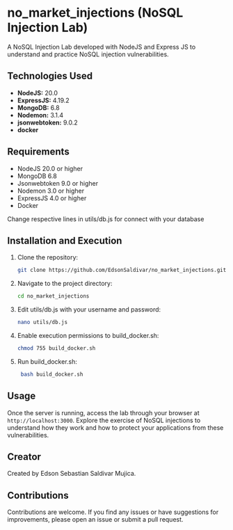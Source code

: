 # no_market_injections (NoSQL Injection Lab)

A NoSQL Injection Lab developed with NodeJS and Express JS to understand and practice NoSQL injection vulnerabilities.

## Technologies Used

- **NodeJS:** 20.0
- **ExpressJS:** 4.19.2
- **MongoDB:** 6.8
- **Nodemon:** 3.1.4
- **jsonwebtoken:** 9.0.2
- **docker**

## Requirements

- NodeJS 20.0 or higher
- MongoDB 6.8
- Jsonwebtoken 9.0 or higher
- Nodemon 3.0 or higher
- ExpressJS 4.0 or higher
- Docker

Change respective lines in utils/db.js for connect with your database

## Installation and Execution

1. Clone the repository:
    ```bash
    git clone https://github.com/EdsonSaldivar/no_market_injections.git
    ```
2. Navigate to the project directory:
    ```bash
    cd no_market_injections
    ```
3. Edit utils/db.js with your username and password:
    ```bash
    nano utils/db.js
    ```
4. Enable execution permissions to build_docker.sh:
    ```bash
    chmod 755 build_docker.sh
    ```
5. Run build_docker.sh:
   ```bash
    bash build_docker.sh
    ```
## Usage

Once the server is running, access the lab through your browser at `http://localhost:3000`. Explore the exercise of NoSQL injections to understand how they work and how to protect your applications from these vulnerabilities.

## Creator

Created by Edson Sebastian Saldivar Mujica.

## Contributions

Contributions are welcome. If you find any issues or have suggestions for improvements, please open an issue or submit a pull request.
